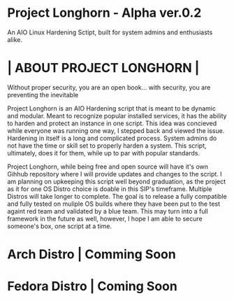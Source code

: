 # Project Longhorn - Alpha ver.0.2

An AIO Linux Hardening Sctipt, built for system admins and enthusiasts alike. 

# | ABOUT PROJECT LONGHORN |

Without proper security, you are an open book... with security, you are preventing the inevitable

Project Longhorn is an AIO Hardening script that is meant to be dynamic and modular. Meant to recognize popular installed services, it has the ability to harden and protect an instance in one script. This idea was concieved while everyone was running one way, I stepped back and viewed the issue. Hardening in itself is a long and complicated process. System admins do not have the time or skill set to properly harden a system. This script, ultimately, does it for them, while up to par with popular standards.

Project Longhorn, while being free and open source will have it's own Gihhub repository where I will provide updates and changes to the script. I am planning on upkeeping this script well beyond graduation, as the project as it for one OS Distro choice is doable in this SIP's timeframe. Multiple Distros will take longer to complete. The goal is to release a fully compatible and fully tested on muliple OS builds where they have been put to the test againt red team and validated by a blue team. This may turn into a full framework in the future as well, however, I hope I am able to secure someone's box, one script at a time.


# Arch Distro | Comming Soon

# Fedora Distro | Coming Soon
